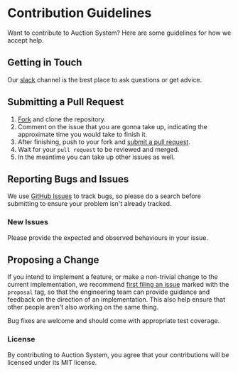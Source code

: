 # Contribution Guidelines

Want to contribute to Auction System? Here are some guidelines for how we accept help.

## Getting in Touch

Our [slack](https://join.slack.com/t/dwocauctionsystem/shared_invite/enQtODA3NTcwMjU0MDIxLThlZWNkNTAwMDZlMTAwMWI1OTc3N2I0YTE0MmY3NmRjNDg5OWE3MzI5MTc3YTU3YjRlMmRiZWU4NGZhMzgyOTk) channel is the best place to ask questions or get advice.

## Submitting a Pull Request

1. [Fork](https://github.com/adarshPatel509/auction_system/fork) and clone the repository.
1. Comment on the issue that you are gonna take up, indicating the approximate time you would take to finish it.
1. After finishing, push to your fork and [submit a pull request](https://github.com/adarshPatel509/auction_system/compare).
1. Wait for your `pull request` to be reviewed and merged.
1. In the meantime you can take up other issues as well.

## Reporting Bugs and Issues

 We use [GitHub Issues](https://github.com/adarshPatel509/auction_system/issues) to track bugs, so please do a search before submitting to ensure your problem isn't already tracked.

### New Issues

Please provide the expected and observed behaviours in your issue.

## Proposing a Change

If you intend to implement a feature, or make a non-trivial change to the current implementation, we recommend [first filing an issue](https://github.com/adarshPatel509/auction_system/issues/new) marked with the `proposal` tag, so that the engineering team can provide guidance and feedback on the direction of an implementation.  This also help ensure that other people aren't also working on the same thing.

Bug fixes are welcome and should come with appropriate test coverage.

### License

By contributing to Auction System, you agree that your contributions will be licensed under its MIT license.